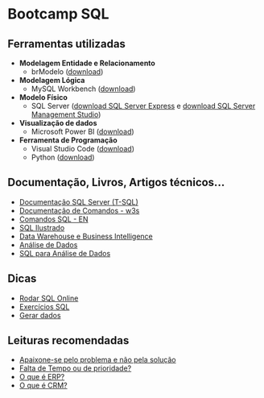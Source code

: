 # Bootcamp SQL

## Ferramentas utilizadas
- **Modelagem Entidade e Relacionamento**
  - brModelo ([download](https://sourceforge.net/projects/brmodelo/))
- **Modelagem Lógica**
  - MySQL Workbench ([download](https://www.mysql.com/products/workbench/))
- **Modelo Físico**
  - SQL Server ([download SQL Server Express](https://www.microsoft.com/pt-br/download/details.aspx?id=101064) e [download SQL Server Management Studio](https://docs.microsoft.com/pt-br/sql/ssms/download-sql-server-management-studio-ssms?view=sql-server-ver16))
- **Visualização de dados**
  - Microsoft Power BI ([download](https://powerbi.microsoft.com/pt-br/downloads/))
- **Ferramenta de Programação**
  - Visual Studio Code ([download](https://code.visualstudio.com/Download))
  - Python ([download](https://www.python.org/downloads/))

## Documentação, Livros, Artigos técnicos...
- [Documentação SQL Server (T-SQL)](https://docs.microsoft.com/pt-br/sql/t-sql/queries/select-transact-sql?view=sql-server-ver16)
- [Documentação de Comandos - w3s](https://www.w3schools.com/sql/default.asp)
- [Comandos SQL - EN](https://github.com/aasouzaconsult/Bootcamp_SQL/blob/main/livros/SQL.pdf)
- [SQL Ilustrado](https://github.com/aasouzaconsult/Bootcamp_SQL/blob/main/livros/SQL%20Ilustrado.pdf)
- [Data Warehouse e Business Intelligence](https://medium.com/@aasouzaconsult/aprofundando-em-data-warehouse-65ed2bca9a33)
- [Análise de Dados](https://medium.com/@aasouzaconsult/an%C3%A1lise-de-dados-91a93b0c1312)
- [SQL para Análise de Dados](https://medium.com/@aasouzaconsult/sql-para-an%C3%A1lise-de-dados-2183f746f2e1)
 
## Dicas
- [Rodar SQL Online](https://sqliteonline.com/)
- [Exercícios SQL](https://www.w3schools.com/sql/exercise.asp)
- [Gerar dados](https://generatedata.com/generator)

## Leituras recomendadas
- [Apaixone-se pelo problema e não pela solução](https://medium.com/blog-do-zouza/apaixone-se-pelo-problema-e-n%C3%A3o-pela-solu%C3%A7%C3%A3o-6e5b13c89518)
- [Falta de Tempo ou de prioridade?](https://medium.com/blog-do-zouza/lack-of-time-or-priority-af938855e443)
- [O que é ERP?](https://www.sap.com/brazil/insights/what-is-erp.html)
- [O que é CRM?](https://www.salesforce.com/br/crm/)
